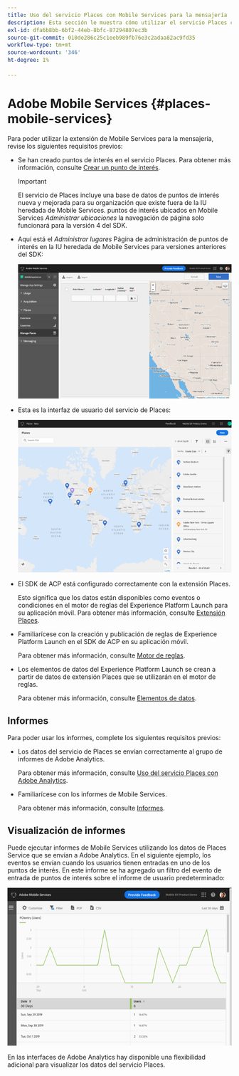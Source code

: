 ```yaml
---
title: Uso del servicio Places con Mobile Services para la mensajería
description: Esta sección le muestra cómo utilizar el servicio Places con Mobile Services para la mensajería.
exl-id: dfa6b8bb-6bf2-44eb-8bfc-87294807ec3b
source-git-commit: 010de286c25c1eeb989fb76e3c2adaa82ac9fd35
workflow-type: tm+mt
source-wordcount: '346'
ht-degree: 1%

---
```


# Adobe Mobile Services {#places-mobile-services}

Para poder utilizar la extensión de Mobile Services para la mensajería, revise los siguientes requisitos previos:

* Se han creado puntos de interés en el servicio Places. Para obtener más información, consulte [Crear un punto de interés](/help/poi-mgmt-ui/create-a-poi-ui.md).

   >[!IMPORTANT]
   >
   >El servicio de Places incluye una base de datos de puntos de interés nueva y mejorada para su organización que existe fuera de la IU heredada de Mobile Services. puntos de interés ubicados en Mobile Services *Administrar ubicaciones* la navegación de página solo funcionará para la versión 4 del SDK.

* Aquí está el *Administrar lugares* Página de administración de puntos de interés en la IU heredada de Mobile Services para versiones anteriores del SDK:

   ![IU heredada](/help/assets/legacy-location-v4-ui.png)

* Esta es la interfaz de usuario del servicio de Places:

   ![Interfaz de usuario de administración de puntos de interés del servicio de Places](/help/assets/places-ui.png)

* El SDK de ACP está configurado correctamente con la extensión Places.

   Esto significa que los datos están disponibles como eventos o condiciones en el motor de reglas del Experience Platform Launch para su aplicación móvil. Para obtener más información, consulte [Extensión Places](/help/places-ext-aep-sdks/places-extension/places-extension.md).

* Familiarícese con la creación y publicación de reglas de Experience Platform Launch en el SDK de ACP en su aplicación móvil.

   Para obtener más información, consulte [Motor de reglas](https://aep-sdks.gitbook.io/docs/using-mobile-extensions/mobile-core/rules-engine).

* Los elementos de datos del Experience Platform Launch se crean a partir de datos de extensión Places que se utilizarán en el motor de reglas.

   Para obtener más información, consulte [Elementos de datos](https://aep-sdks.gitbook.io/docs/using-mobile-extensions/mobile-core/rules-engine#data-elements).

## Informes

Para poder usar los informes, complete los siguientes requisitos previos:

* Los datos del servicio de Places se envían correctamente al grupo de informes de Adobe Analytics.

   Para obtener más información, consulte [Uso del servicio Places con Adobe Analytics](/help/use-places-with-other-solutions/places-adobe-analytics/use-places-adobe-analytics.md).

* Familiarícese con los informes de Mobile Services.

   Para obtener más información, consulte [Informes](https://docs.adobe.com/content/help/en/mobile-services/using/reports-ug/usage.html).

## Visualización de informes

Puede ejecutar informes de Mobile Services utilizando los datos de Places Service que se envían a Adobe Analytics. En el siguiente ejemplo, los eventos se envían cuando los usuarios tienen entradas en uno de los puntos de interés. En este informe se ha agregado un filtro del evento de entrada de puntos de interés sobre el informe de usuario predeterminado:

![Visualización de informes](/help/assets/report-visualize.png)

En las interfaces de Adobe Analytics hay disponible una flexibilidad adicional para visualizar los datos del servicio Places.

